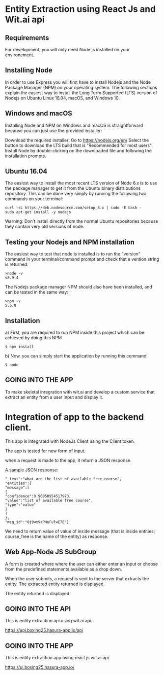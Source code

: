 
# Entity Extraction using React Js and Wit.ai api

## Requirements

For development, you will only need Node.js installed on your environement.

## Installing Node

In order to use Express you will first have to install Nodejs and the Node Package Manager (NPM) on your operating system. The following sections explain the easiest way to install the Long Term Supported (LTS) version of Nodejs on Ubuntu Linux 16.04, macOS, and Windows 10.

## Windows and macOS

Installing Node and NPM on Windows and macOS is straightforward because you can just use the provided installer:

Download the required installer:
Go to https://nodejs.org/en/
Select the button to download the LTS build that is "Recommended for most users".
Install Node by double-clicking on the downloaded file and following the installation prompts.

## Ubuntu 16.04

The easiest way to install the most recent LTS version of Node 6.x is to use the package manager to get it from the Ubuntu binary distributions repository. This can be done very simply by running the following two commands on your terminal:


    curl -sL https://deb.nodesource.com/setup_8.x | sudo -E bash -
    sudo apt-get install -y nodejs

Warning: Don't install directly from the normal Ubuntu repositories because they contain very old versions of node.

## Testing your Nodejs and NPM installation

The easiest way to test that node is installed is to run the "version" command in your terminal/command prompt and check that a version string is returned:

    >node -v
    v8.9.4


The Nodejs package manager NPM should also have been installed, and can be tested in the same way:


    >npm -v
    5.6.0


## Installation

a) First, you are required to run NPM inside this project which can be achieved by doing this NPM

    $ npm install

b) Now, you can simply start the application by running this command 

    $ node
    
    
 ## GOING INTO THE APP
To make skeletal inregration with wit.ai and develop a custom service that extract an entity from a user input and display it.

# Integration of app to the backend client.
This app is integrated with NodeJs Client using the Client token.

The app is tested for new form of input.

when a request is made to the app, it return a JSON response.

A sample JSON response:

```{
"_text":"what are the list of available free course",
"entities":{
"message":[
{
"confidence":0.96050954517973,
"value":"list of available free course",
"type":"value"
}
]
},
"msg_id":"0j9wx9aPHuFulwE7E"}
```
We need to return value of value of inside message (that is inside entities; course_free is the name of the entity) as response.

## Web App-Node JS SubGroup

A form is created where where the user can either enter an input or choose from the predefined statements available as a drop down.

When the user submits, a request is sent to the server that extracts the entity. The extracted entity returned is displayed.

The entity returned is displayed.

## GOING INTO THE API

This is entity extraction api using wit.ai api.

https://api.boxing25.hasura-app.io/api

## GOING INTO THE APP

This is entity extraction app using react js wit.ai api.

https://ui.boxing25.hasura-app.io/
